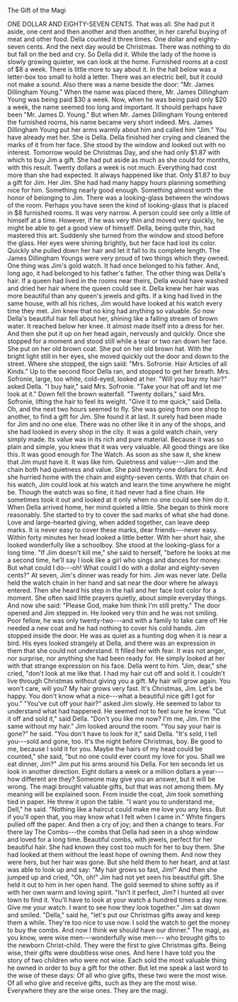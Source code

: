The Gift of the Magi

ONE DOLLAR AND EIGHTY-SEVEN CENTS.     That was all. She had put it aside, one cent and then another and then another, in her careful buying of meat and other food. Della counted 
it three times. One dollar and eighty-seven cents. And the next day 
would be Christmas.
There was nothing to do but fall on the bed and cry. So Della did it. 
While the lady of the home is slowly growing quieter, we can 
look at the home. Furnished rooms at a cost of $8 a week. There is little more to say about it.
In the hall below was a letter-box too small to hold a letter. There was an electric bell, but it could not make a sound. Also there was a 
name beside the door: "Mr. James Dillingham Young."
When the name was placed there, Mr. James Dillingham Young was being paid $30 a week. Now, when he was being paid only $20 a week, the name seemed too long and important. It should perhaps have been "Mr. James D. Young." But when Mr. James Dillingham Young entered the furnished rooms, his name became very short indeed. Mrs. James Dillingham Young put her arms warmly about him and called 
him "Jim." You have already met her. She is Della.
Della finished her crying and cleaned the marks of it from her face. She stood by the window and looked out with no interest. Tomorrow would be Christmas Day, and she had only $1.87 with which to buy 
Jim a gift. She had put aside as much as she could for months, with this result. Twenty dollars a week is not much. Everything had cost more than she had expected. It always happened like that.
Only $1.87 to buy a gift for Jim. Her Jim. She had had many happy hours planning something nice for him. Something nearly good enough. Something almost worth the honor of belonging to Jim.
There was a looking-glass between the windows of the room. Perhaps you have seen the kind of looking-glass that is placed in $8 furnished rooms. It was very narrow. A person could see only a little of himself at a time. However, if he was very thin and moved very quickly, he might be able to get a good view of himself. Della, being quite thin, had mastered this art.
Suddenly she turned from the window and stood before the glass. Her eyes were shining brightly, but her face had lost its color. Quickly she pulled down her hair and let it fall to its complete length.
The James Dillingham Youngs were very proud of two things which they owned. One thing was Jim's gold watch. It had once belonged to 
his father. And, long ago, it had belonged to his father's father. The 
other thing was Della's hair.
If a queen had lived in the rooms near theirs, Della would have washed and dried her hair where the queen could see it. Della knew 
her hair was more beautiful than any queen's jewels and gifts.
If a king had lived in the same house, with all his riches, Jim would have looked at his watch every time they met. Jim knew that no king 
had anything so valuable.
So now Della's beautiful hair fell about her, shining like a falling stream of brown water. It reached below her knee. It almost made itself into a dress for her.
And then she put it up on her head again, nervously and quickly. Once she stopped for a moment and stood still while a tear or two ran down her face.
She put on her old brown coat. She put on her old brown hat. 
With the bright light still in her eyes, she moved quickly out the door and down to the street.
Where she stopped, the sign said: "Mrs. Sofronie. Hair Articles 
of all Kinds."
Up to the second floor Della ran, and stopped to get her breath.
Mrs. Sofronie, large, too white, cold-eyed, looked at her.
"Will you buy my hair?" asked Della.
"I buy hair," said Mrs. Sofronie. "Take your hat off and let me look at it."
Down fell the brown waterfall.
"Twenty dollars," said Mrs. Sofronie, lifting the hair to feel its weight.
"Give it to me quick," said Della.
Oh, and the next two hours seemed to fly. She was going from 
one shop to another, to find a gift for Jim.
She found it at last. It surely had been made for Jim and no one else. There was no other like it in any of the shops, and she had looked in every shop in the city.
It was a gold watch chain, very simply made. Its value was in its 
rich and pure material. Because it was so plain and simple, you knew 
that it was very valuable. All good things are like this.
It was good enough for The Watch.
As soon as she saw it, she knew that Jim must have it. It was like him. Quietness and value---Jim and the chain both had quietness and value. She paid twenty-one dollars for it. And she hurried home with 
the chain and eighty-seven cents. 
With that chain on his watch, Jim could look at his watch and learn the time anywhere he might be. Though the watch was so fine, 
it had never had a fine chain. He sometimes took it out and looked at 
it only when no one could see him do it.
When Della arrived home, her mind quieted a little. She began to 
think more reasonably. She started to try to cover the sad marks of what she had done. Love and large-hearted giving, when added together, can leave deep marks. It is never easy to cover these marks, dear friends---never easy.
Within forty minutes her head looked a little better. With her 
short hair, she looked wonderfully like a schoolboy. She stood at the looking-glass for a long time.
"If Jim doesn't kill me," she said to herself, "before he looks at me 
a second time, he'll say I look like a girl who sings and dances for money. But what could I do---oh! What could I do with a dollar and eighty-seven cents?"
At seven, Jim's dinner was ready for him.
Jim was never late. Della held the watch chain in her hand and sat near the door where he always entered. Then she heard his step in 
the hall and her face lost color for a moment. She often said little prayers quietly, about simple everyday things. And now she said: "Please God, make him think I'm still pretty."
The door opened and Jim stepped in. He looked very thin and he was not smiling. Poor fellow, he was only twenty-two---and with a family to take care of! He needed a new coat and he had nothing to cover his cold hands.
Jim stopped inside the door. He was as quiet as a hunting dog when it is near a bird. His eyes looked strangely at Della, and there was an expression in them that she could not understand. It filled her with fear. It was not anger, nor surprise, nor anything she had been ready for. He simply looked at her with that strange expression on his face.
Della went to him.
"Jim, dear," she cried, "don't look at me like that. I had my hair cut off and sold it. I couldn't live through Christmas without giving you a 
gift. My hair will grow again. You won't care, will you? My hair grows very fast. It's Christmas, Jim. Let's be happy. You don't know what a nice---what a beautiful nice gift I got for you."
"You've cut off your hair?" asked Jim slowly. He seemed to labor to understand what had happened. He seemed not to feel sure he 
knew.
"Cut it off and sold it," said Della. "Don't you like me now? I'm 
me, Jim. I'm the same without my hair."
Jim looked around the room.
"You say your hair is gone?" he said.
"You don't have to look for it," said Della. "It's sold, I tell you---sold and gone, too. It's the night before Christmas, boy. Be good to me, because I sold it for you. Maybe the hairs of my head could be counted," she said, "but no one could ever count my love for you. Shall we eat 
dinner, Jim?"
Jim put his arms around his Della. For ten seconds let us look in another direction. Eight dollars a week or a million dollars a year--- how different are they? Someone may give you an answer, but it will 
be wrong. The magi brought valuable gifts, but that was not among them. My meaning will be explained soon.
From inside the coat, Jim took something tied in paper. He threw it upon the table.
"I want you to understand me, Dell," he said. "Nothing like a 
haircut could make me love you any less. But if you'll open that, you 
may know what I felt when I came in."
White fingers pulled off the paper. And then a cry of joy; and 
then a change to tears.
For there lay The Combs---the combs that Della had seen in a shop window and loved for a long time. Beautiful combs, with jewels, perfect for her beautiful hair. She had known they cost too much for 
her to buy them. She had looked at them without the least hope of 
owning them. And now they were hers, but her hair was gone.
But she held them to her heart, and at last was able to look up 
and say: "My hair grows so fast, Jim!"
And then she jumped up and cried, "Oh, oh!"
Jim had not yet seen his beautiful gift. She held it out to him in 
her open hand. The gold seemed to shine softly as if with her own warm 
and loving spirit.
"Isn't it perfect, Jim? I hunted all over town to find it. You'll have to look at your watch a hundred times a day now. Give me your watch. I want to see how they look together."
Jim sat down and smiled.
"Della," said he, "let's put our Christmas gifts away and keep them 
a while. They're too nice to use now. I sold the watch to get the money to buy the combs. And now I think we should have our dinner."
The magi, as you know, were wise men---wonderfully wise men--- who brought gifts to the newborn Christ-child. They were the first to give Christmas gifts. Being wise, their gifts were doubtless wise ones. And here I have told you the story of two children who were not wise. Each sold the most valuable thing he owned in order to buy a gift for the other. But let me speak a last word to the wise of these days: Of all 
who give gifts, these two were the most wise. Of all who give and receive 
gifts, such as they are the most wise. Everywhere they are the wise ones. 
They are the magi.
